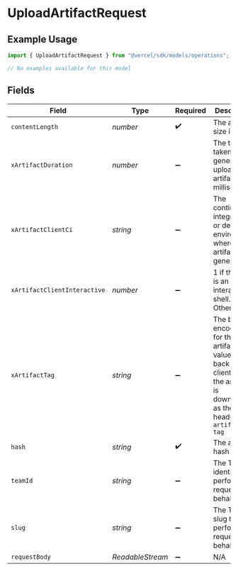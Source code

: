 # UploadArtifactRequest

## Example Usage

```typescript
import { UploadArtifactRequest } from "@vercel/sdk/models/operations";

// No examples available for this model
```

## Fields

| Field                                                                                                                                      | Type                                                                                                                                       | Required                                                                                                                                   | Description                                                                                                                                | Example                                                                                                                                    |
| ------------------------------------------------------------------------------------------------------------------------------------------ | ------------------------------------------------------------------------------------------------------------------------------------------ | ------------------------------------------------------------------------------------------------------------------------------------------ | ------------------------------------------------------------------------------------------------------------------------------------------ | ------------------------------------------------------------------------------------------------------------------------------------------ |
| `contentLength`                                                                                                                            | *number*                                                                                                                                   | :heavy_check_mark:                                                                                                                         | The artifact size in bytes                                                                                                                 |                                                                                                                                            |
| `xArtifactDuration`                                                                                                                        | *number*                                                                                                                                   | :heavy_minus_sign:                                                                                                                         | The time taken to generate the uploaded artifact in milliseconds.                                                                          | 400                                                                                                                                        |
| `xArtifactClientCi`                                                                                                                        | *string*                                                                                                                                   | :heavy_minus_sign:                                                                                                                         | The continuous integration or delivery environment where this artifact was generated.                                                      | VERCEL                                                                                                                                     |
| `xArtifactClientInteractive`                                                                                                               | *number*                                                                                                                                   | :heavy_minus_sign:                                                                                                                         | 1 if the client is an interactive shell. Otherwise 0                                                                                       | 0                                                                                                                                          |
| `xArtifactTag`                                                                                                                             | *string*                                                                                                                                   | :heavy_minus_sign:                                                                                                                         | The base64 encoded tag for this artifact. The value is sent back to clients when the artifact is downloaded as the header `x-artifact-tag` | Tc0BmHvJYMIYJ62/zx87YqO0Flxk+5Ovip25NY825CQ=                                                                                               |
| `hash`                                                                                                                                     | *string*                                                                                                                                   | :heavy_check_mark:                                                                                                                         | The artifact hash                                                                                                                          | 12HKQaOmR5t5Uy6vdcQsNIiZgHGB                                                                                                               |
| `teamId`                                                                                                                                   | *string*                                                                                                                                   | :heavy_minus_sign:                                                                                                                         | The Team identifier to perform the request on behalf of.                                                                                   |                                                                                                                                            |
| `slug`                                                                                                                                     | *string*                                                                                                                                   | :heavy_minus_sign:                                                                                                                         | The Team slug to perform the request on behalf of.                                                                                         |                                                                                                                                            |
| `requestBody`                                                                                                                              | *ReadableStream<Uint8Array>*                                                                                                               | :heavy_minus_sign:                                                                                                                         | N/A                                                                                                                                        |                                                                                                                                            |